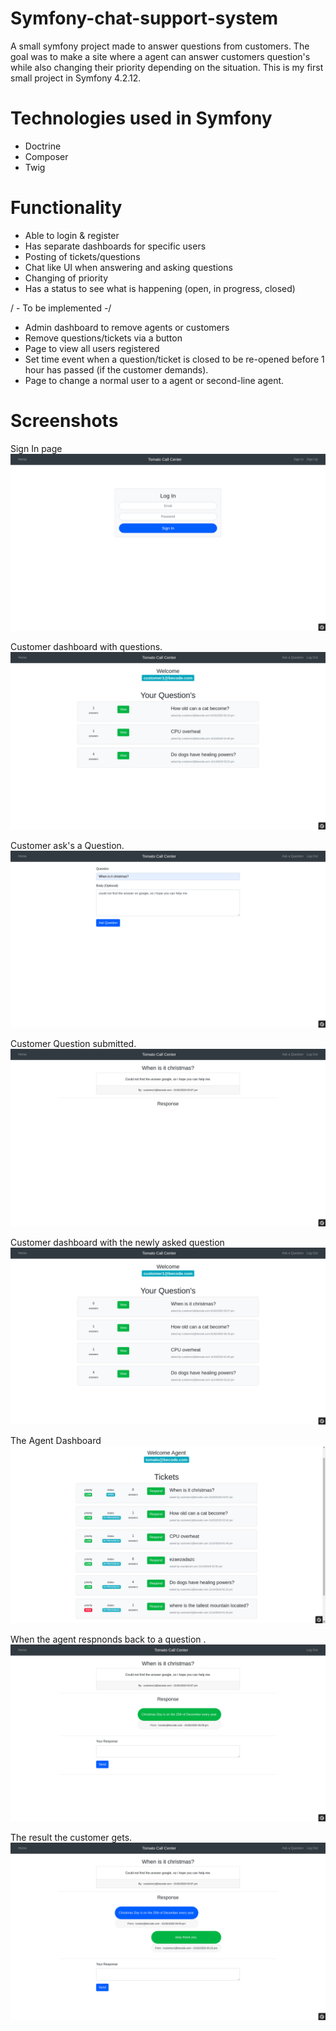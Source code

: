 # Symfony-chat-support-system
A small symfony project made to answer questions from customers.
The goal was to make a site where a agent can answer customers question's while also changing their priority depending on the situation.
This is my first small project in Symfony 4.2.12.

# Technologies used in Symfony
- Doctrine
- Composer
- Twig


# Functionality
- Able to login & register
- Has separate dashboards for specific users
- Posting of tickets/questions
- Chat like UI when answering and asking questions
- Changing of priority
- Has a status to see what is happening (open, in progress, closed)

/ - To be implemented -/
- Admin dashboard to remove agents or customers
- Remove questions/tickets via a button
- Page to view all users registered 
- Set time event when a question/ticket is closed to be re-opened before 1 hour has passed (if the customer demands).
- Page to change a normal user to a agent or second-line agent.



# Screenshots

Sign In page
![](IMG/login.png)

Customer dashboard with questions.
![](IMG/customer.png)

Customer ask's a Question.
![](IMG/ask-question.png)

Customer Question submitted.
![](IMG/question-posted.png)

Customer dashboard with the newly asked question
![](IMG/customer-dashboard.png)

The Agent Dashboard
![](IMG/agent-login.png)

When the agent respnonds back to a question .
![](IMG/agent-response.png)

The result the customer gets.
![](IMG/response-posted.png)



